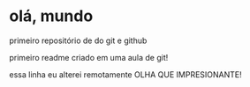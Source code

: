 # olá, mundo
 primeiro repositório de do git e github



 
 primeiro readme criado em uma aula de git!
 
 essa linha eu alterei remotamente OLHA QUE IMPRESIONANTE!

